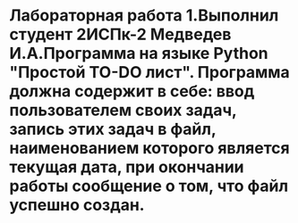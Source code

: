 # Лабораторная работа 1.Выполнил студент 2ИСПк-2 Медведев И.А.Программа на языке Python "Простой TO-DO лист". Программа должна содержит в себе: ввод пользователем своих задач, запись этих задач в файл, наименованием которого является текущая дата, при окончании работы сообщение о том, что файл успешно создан.

